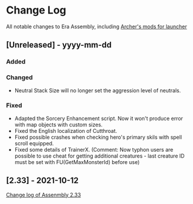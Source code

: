
# Change Log
All notable changes to Era Assembly, including [Archer's mods for launcher](https://github.com/Archer30/Era-Launcher-Mods)

## [Unreleased] - yyyy-mm-dd

### Added

### Changed
- Neutral Stack Size will no longer set the aggression level of neutrals. 
### Fixed
- Adapted the Sorcery Enhancement script. Now it won't produce error with map objects with custom sizes.
- Fixed the English localization of Cutthroat.
- Fixed possible crashes when checking hero's primary skils with spell scroll equipped. 
- Fixed some details of TrainerX. (Comment: Now typhon users are possible to use cheat for getting additional creatures - last creature ID must be set with FU(GetMaxMonsterId) before use)

## [2.33] - 2021-10-12
[Change log of Assenmbly 2.33](https://discord.com/channels/665742159307341827/667300419302719489/897220495454380052)
